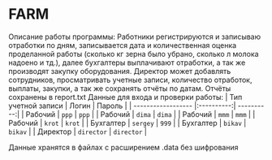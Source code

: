 # FARM
Описание работы программы:
Работники регистрируются и записываю отработки по дням, записывается дата и количественная оценка проделанной работы (сколько кг зерна было убрано, сколько л молока надоено и тд.), далее бухгалтеры выплачивают отработки, а так же производят закупку оборудования. Директор может добавлять сотрудников, просматривать учетные записи, количество отработок, выплаты, закупки, а так же сохранять отчёты по датам. Отчёты сохранены в report.txt
Данные для входа и проверки работы:
| Тип учетной записи | Логин      | Пароль     |
| ------------------ |:----------:| ----------:|
| Рабочий            | `ppp`      | `ppp`      |
| Рабочий            | `dima`     | `dima`     |
| Рабочий            | `mmm`      | `mmm`      |
| Рабочий            | `krot`     | `krot`     |
| Бухгалтер          | `sergey`   | `999`      |
| Бухгалтер          | `bikav`    | `bikav`    |
| Директор           | `director` | `director` |

Данные хранятся в файлах с расширением .data без шифрования
